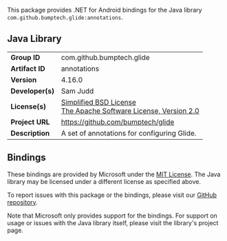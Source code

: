 This package provides .NET for Android bindings for the Java library `com.github.bumptech.glide:annotations`.

## Java Library

| | |
|-|-|
| **Group ID** | com.github.bumptech.glide |
| **Artifact ID** | annotations |
| **Version** | 4.16.0 |
| **Developer(s)** | Sam Judd |
| **License(s)** | [Simplified BSD License](http://www.opensource.org/licenses/bsd-license)<br/>[The Apache Software License, Version 2.0](http://www.apache.org/licenses/LICENSE-2.0.txt) |
| **Project URL** | https://github.com/bumptech/glide |
| **Description** | A set of annotations for configuring Glide. |

## Bindings

These bindings are provided by Microsoft under the [MIT License](https://opensource.org/licenses/MIT). The Java
library may be licensed under a different license as specified above.

To report issues with this package or the bindings, please visit our [GitHub repository](https://aka.ms/android-libraries).

Note that Microsoft only provides support for the bindings. For support on
usage or issues with the Java library itself, please visit the library's project page.
